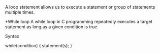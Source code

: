 A loop statement allows us to execute a statement or group of statements multiple times.




*While loop
A while loop in C programming repeatedly executes a target statement as long as a given condition is true.


Syntax

while(condition) {
   statement(s);
}
